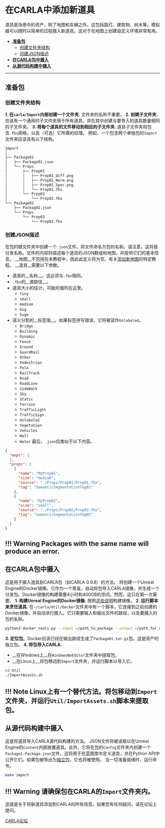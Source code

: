 # 在CARLA中添加新道具
道具是场景中的资产，除了地图和车辆之外。这包括路灯、建筑物、树木等。模拟器可以随时以简单的过程摄入新道具。这对于在地图上创建自定义环境非常有用。
* [__准备包__](#prepare-the-package)  
	*   [创建文件夹结构](#create-the-folder-structure)  
	*   [创建JSON描述](#create-the-json-description)  
*   [__在CARLA包中摄入__](#ingestion-in-a-carla-package)  
*   [__从源代码构建中摄入__](#ingestion-in-a-build-from-source)  
---
## 准备包
### 创建文件夹结构
__1. 在`carla/Import`内部创建一个文件夹.__ 文件夹的名称不重要。
__2. 创建子文件夹.__ 应该有一个通用的子文件夹用于所有道具，并在其中创建与要导入的道具数量相同的子文件夹。
__3. 将每个道具的文件移动到相应的子文件夹.__ 道具子文件夹将包含`.fbx`网格，以及（可选）它所需的纹理。
例如，一个包含两个单独包的`Import`文件夹应该具有以下结构。
```sh
Import
│
├── Package01
│   ├── Package01.json
│   └── Props
│       ├── Prop01
│       │   ├── Prop01_Diff.png
│       │   ├── Prop01_Norm.png
│       │   ├── Prop01_Spec.png
│       │   └── Prop01.fbx
│       └── Prop02
│           └── Prop02.fbx
└── Package02
    ├── Packag02.json
    └── Props
        └── Prop03
            └── Prop03.fbx
```
### 创建JSON描述
在包的根文件夹中创建一个`.json`文件。将文件命名为包的名称。请注意，这将是分发名称。文件的内容将描述每个道具的JSON数组和地图，并提供它们的基本信息。
__地图__不包括在本教程中，因此此定义将为空。有关[添加新地图](tuto_M_custom_map_overview.md)的特定教程。
__道具__需要以下参数。
*   道具的__名称__。这必须与`.fbx`相同。
*   `.fbx`的__源路径__。
*   道具大小的估计。可能的值列在这里。
	*   `tiny`  
	*   `small`  
	*   `medium`  
	*   `big`  
	*   `huge`  
*   语义分割的__标签值__。如果标签拼写错误，它将被读作`Unlabeled`。
	*   `Bridge`
	*   `Building`
	*   `Dynamic`
	*   `Fence`
	*   `Ground`
	*   `GuardRail`
	*   `Other`
	*   `Pedestrian`
	*   `Pole`
	*   `RailTrack`
	*   `Road`
	*   `RoadLine`
	*   `SideWalk`
	*   `Sky`
	*   `Static`
	*   `Terrain`
	*   `TrafficLight`
	*   `TrafficSign`
	*   `Unlabeled`
	*   `Vegetation`
	*   `Vehicles`
	*   `Wall`
	*   `Water`
最后，`.json`应类似于以下内容。
```json
{
  "maps": [
  ],
  "props": [
    {
      "name": "MyProp01",
      "size": "medium",
      "source": "./Props/Prop01/Prop01.fbx",
      "tag": "SemanticSegmentationTag01"
    },
    {
      "name": "MyProp02",
      "size": "small",
      "source": "./Props/Prop02/Prop02.fbx",
      "tag": "SemanticSegmentationTag02"
    }
  ]
}
```
!!! Warning
    Packages with the same name will produce an error.  
---
## 在CARLA包中摄入
这是用于摄入道具到CARLA包（如CARLA 0.9.8）的方法。
将创建一个Unreal Engine的Docker镜像。它作为一个黑盒，自动将包导入CARLA镜像，并生成一个分发包。Docker镜像的构建需要4小时和400GB的空间。然而，这只在第一次需要。
__1. 构建Unreal Engine的Docker镜像.__ 按照[这些说明](https://github.com/carla-simulator/carla/tree/master/Util/Docker)构建镜像。
__2. 运行脚本来烹饪道具.__ 在`~/carla/Util/Docker`文件夹中有一个脚本，它连接到之前创建的Docker镜像，并自动进行摄入。它只需要输入和输出文件的路径，以及要摄入的包的名称。
```sh
python3 docker_tools.py --input ~/path_to_package --output ~/path_for_output_assets  --package=Package01
```
__3. 定位包__。Docker应该已经在输出路径生成了`Package01.tar.gz`包。这是资产的独立包。
__4. 将包导入CARLA.__  
*   __在Windows上__在`WindowsNoEditor`文件夹中提取包。
*   __在Linux上__将包移动到`Import`文件夹，并运行脚本以导入它。
```sh
cd Util
./ImportAssets.sh
```
!!! Note
    Linux上有一个替代方法。将包移动到`Import`文件夹，并运行`Util/ImportAssets.sh`脚本来提取包。
---
## 从源代码构建中摄入
这是将道具导入CARLA源代码构建的方法。
JSON文件将被读取以在Unreal Engine的`Content`内部放置道具。此外，它将在包的`Config`文件夹内创建一个`Package1.Package.json`文件。这将用于在蓝图库中定义道具，并在Python API中公开它们。如果包被导出为[独立包](tuto_A_create_standalone.md)，它也将被使用。
当一切准备就绪时，运行命令。
```sh
make import
```
!!! Warning
    请确保包在CARLA的`Import`文件夹内。
---
这就是关于将新道具添加到CARLA的所有信息。如果您有任何疑问，请在论坛上提问。
<div class="build-buttons">
<p>
<a href="https://github.com/carla-simulator/carla/discussions/" target="_blank" class="btn btn-neutral" title="前往CARLA论坛">
CARLA论坛</a>
</p>
</div>

